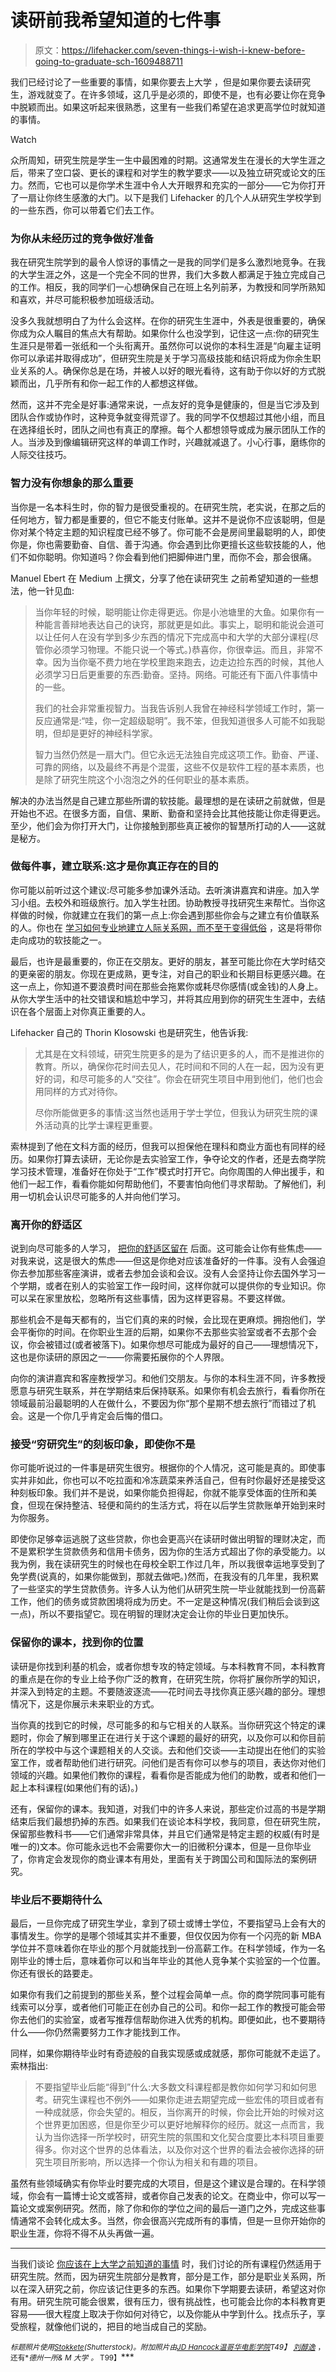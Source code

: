 # 读研前我希望知道的七件事

> 原文：<https://lifehacker.com/seven-things-i-wish-i-knew-before-going-to-graduate-sch-1609488711>

我们已经讨论了一些重要的事情，如果你要去上大学 ，但是如果你要去读研究生，游戏就变了。在许多领域，这几乎是必须的，即使不是，也有必要让你在竞争中脱颖而出。如果这听起来很熟悉，这里有一些我们希望在追求更高学位时就知道的事情。

Watch

众所周知，研究生院是学生一生中最困难的时期。这通常发生在漫长的大学生涯之后，带来了空口袋、更长的课程和对学生的教学要求——以及独立研究或论文的压力。然而，它也可以是你学术生涯中令人大开眼界和充实的一部分——它为你打开了一扇让你终生感激的大门。以下是我们 Lifehacker 的几个人从研究生学校学到的一些东西，你可以带着它们去工作。

### 为你从未经历过的竞争做好准备

我在研究生院学到的最令人惊讶的事情之一是我的同学们是多么激烈地竞争。在我的大学生涯之外，这是一个完全不同的世界，我们大多数人都满足于独立完成自己的工作。相反，我的同学们一心想确保自己在班上名列前茅，为教授和同学所熟知和喜欢，并尽可能积极参加班级活动。

没多久我就想明白了为什么会这样。在你的研究生生涯中，外表是很重要的，确保你成为众人瞩目的焦点大有帮助。如果你什么也没学到，记住这一点:你的研究生生涯只是带着一张纸和一个头衔离开。虽然你可以说你的本科生涯是“向雇主证明你可以承诺并取得成功”，但研究生院是关于学习高级技能和结识将成为你余生职业关系的人。确保你总是在场，并被人以好的眼光看待，这有助于你以好的方式脱颖而出，几乎所有和你一起工作的人都想这样做。

然而，这并不完全是好事:通常来说，一点友好的竞争是健康的，但是当它涉及到团队合作或协作时，这种竞争就变得荒谬了。我的同学不仅想超过其他小组，而且在选择组长时，团队之间也有真正的摩擦。每个人都想领导或成为展示团队工作的人。当涉及到像编辑研究这样的单调工作时，兴趣就减退了。小心行事，磨练你的人际交往技巧。

### 智力没有你想象的那么重要

当你是一名本科生时，你的智力是很受重视的。在研究生院，老实说，在那之后的任何地方，智力都是重要的，但它不能支付账单。这并不是说你不应该聪明，但是你对某个特定主题的知识程度已经不够了。你可能不会是房间里最聪明的人，即使你是，你也需要勤奋、自信、善于沟通。你会遇到比你更擅长这些软技能的人，他们不如你聪明。你知道吗？你会看到他们把脚伸进门里，而你不会，那会很痛。

Manuel Ebert 在 Medium 上撰文，分享了他在读研究生 之前希望知道的一些想法，他一针见血:

> 当你年轻的时候，聪明能让你走得更远。你是小池塘里的大鱼。如果你有一种能言善辩地表达自己的诀窍，那就更是如此。事实上，聪明和能说会道可以让任何人在没有学到多少东西的情况下完成高中和大学的大部分课程(尽管你必须学习物理。不能只说一个等式。)恭喜你，你很幸运。而且，非常不幸。因为当你毫不费力地在学校里跑来跑去，边走边捡东西的时候，其他人必须学习日后更重要的东西:勤奋。坚持。网络。可能还有下面八件事情中的一些。
> 
> 我们的社会非常重视智力。当我告诉别人我曾在神经科学领域工作时，第一反应通常是:“哇，你一定超级聪明”。我不笨，但我知道很多人可能不如我聪明，但却是更好的神经科学家。
> 
> 智力当然仍然是一扇大门。但它永远无法独自完成这项工作。勤奋、严谨、可靠的网络，以及最终不再是个混蛋，这些不仅是软件工程的基本素质，也是除了研究生院这个小泡泡之外的任何职业的基本素质。

解决的办法当然是自己建立那些所谓的软技能。最理想的是在读研之前就做，但是开始也不迟。在很多方面，自信、果断、勤奋和坚持会比其他技能让你走得更远。至少，他们会为你打开大门，让你接触到那些真正被你的智慧所打动的人——这就是秘方。

### 做每件事，建立联系:这才是你真正存在的目的

你可能以前听过这个建议:尽可能多参加课外活动。去听演讲嘉宾和讲座。加入学习小组。去校外和班级旅行。加入学生社团。协助教授寻找研究生来帮忙。当你这样做的时候，你就建立在我们的第一点上:你会遇到那些你会与之建立有价值联系的人。你也在 [学习如何专业地建立人际关系网，而不至于变得低俗](https://lifehacker.com/how-to-skip-the-sleaze-and-build-a-real-professional-ne-510256651) ，这是将带你走向成功的软技能之一。

最后，也许是最重要的，你正在交朋友。更好的朋友，甚至可能比你在大学时结交的更亲密的朋友。你现在更成熟，更专注，对自己的职业和长期目标更感兴趣。在这一点上，你知道不要浪费时间在那些会拖累你或耗尽你感情(或金钱)的人身上。从你大学生活中的社交错误和尴尬中学习，并将其应用到你的研究生生涯中，去结识在各个层面上对你真正重要的人。

Lifehacker 自己的 Thorin Klosowski 也是研究生，他告诉我:

> 尤其是在文科领域，研究生院更多的是为了结识更多的人，而不是推进你的教育。所以，确保你花时间去见人，花时间和不同的人在一起，因为没有更好的词，和尽可能多的人“交往”。你会在研究生项目中用到他们，他们也会用同样的方式对待你。
> 
> 尽你所能做更多的事情:这当然也适用于学士学位，但我认为研究生院的课外活动真的比学士课程更重要。

索林提到了他在文科方面的经历，但我可以担保他在理科和商业方面也有同样的经历。如果你打算去读研，无论你是去实验室工作，争夺论文的作者，还是去商学院学习技术管理，准备好在你处于“工作”模式时打开它。向你周围的人伸出援手，和他们一起工作，看看你能如何帮助他们，不要害怕向他们寻求帮助。了解他们，利用一切机会认识尽可能多的人并向他们学习。

### 离开你的舒适区

说到向尽可能多的人学习， [把你的舒适区留在](https://lifehacker.com/the-science-of-breaking-out-of-your-comfort-zone-and-w-656426705) 后面。这可能会让你有些焦虑——对我来说，这是很大的焦虑——但这是你绝对应该准备好的一件事。没有人会强迫你去参加那些客座演讲，或者去参加会谈和会议。没有人会坚持让你去国外学习一个学期，或者在别人的实验室工作一段时间，这样你就可以提供你的专业知识。你可以呆在家里放松，忽略所有这些事情，因为这样更容易。不要这样做。

那些机会不是每天都有的，当它们真的来的时候，会比现在更麻烦。拥抱他们，学会平衡你的时间。在你职业生涯的后期，如果你不去那些实验室或者不去那个会议，你会被错过(或者被落下)。如果你想尽可能成为最好的自己——理想情况下，这也是你读研的原因之一——你需要拓展你的个人界限。

向你的演讲嘉宾和客座教授学习。和他们交朋友。与你的本科生涯不同，许多教授愿意与研究生联系，并在学期结束后保持联系。如果你有机会去旅行，看看你所在领域最前沿最聪明的人在做什么，不要因为你“那个星期不想去旅行”而错过了机会。这是一个你几乎肯定会后悔的借口。

### 接受“穷研究生”的刻板印象，即使你不是

你可能听说过的一件事是研究生很穷。根据你的个人情况，这可能是真的。即使事实并非如此，你也可以不吃拉面和冷冻蔬菜来养活自己，但有时你最好还是接受这种刻板印象。我们并不是说，如果你能负担得起，你就不能享受体面的住所和美食，但现在保持整洁、轻便和简约的生活方式，将在以后学生贷款账单开始到来时为你服务。

即使你足够幸运逃脱了这些贷款，你也会更高兴在读研时做出明智的理财决定，而不是累积学生贷款债务和信用卡债务，因为你的生活方式超出了你的承受能力。以我为例，我在读研究生的时候也在母校全职工作过几年，所以我很幸运地享受到了免学费(说真的，如果你能做到，那就去做吧。)然而，在我没有的几年里，我积累了一些坚实的学生贷款债务。许多人认为他们从研究生院一毕业就能找到一份高薪工作，他们的债务或贷款困境将成为历史。不一定是这种情况(我们稍后会谈到这一点)，所以不要指望它。现在明智的理财决定会让你的毕业日更加快乐。

### 保留你的课本，找到你的位置

读研是你找到利基的机会，或者你想专攻的特定领域。与本科教育不同，本科教育的重点是在你的专业上给予你广泛的教育，在研究生院，你将扩展你所学的知识，并深入到特定的主题。不要随波逐流——花时间去寻找你真正感兴趣的部分。理想情况下，这是你展示未来职业的方式。

当你真的找到它的时候，尽可能多的和与它相关的人联系。当你研究这个特定的课题时，你会了解到哪里正在进行关于这个课题的最好的研究，以及你可以和你目前所在的学校中与这个课题相关的人交谈。去和他们交谈——主动提出在他们的实验室工作，或者帮助他们进行研究。问他们是否有你可以参与的项目，表达你对他们领域的兴趣。如果他们教你的课程，看看你是否能成为他们的助教，或者和他们一起上本科课程(如果他们有的话)。)

还有，保留你的课本。我知道，对我们中的许多人来说，那些定价过高的书是学期结束后我们最想扔掉的东西。如果我们在谈论本科学校，我同意，但在研究生院，保留那些教科书——它们通常非常具体，并且它们通常是特定主题的权威(有时是唯一的)文本。你可能永远也不会需要你大一的旧微积分课本，但是一旦你毕业了，你肯定会发现你的商业课本有用处，里面有关于跨国公司和国际法的案例研究。

### 毕业后不要期待什么

最后，一旦你完成了研究生学业，拿到了硕士或博士学位，不要指望马上会有大的事情发生。你学的是哪个领域其实并不重要，但仅仅因为你有一个闪亮的新 MBA 学位并不意味着你在毕业的那个月就能找到一份高薪工作。在科学领域，作为一名刚毕业的博士后，意味着你可以和当年毕业的其他人竞争某个实验室的一个位置。你还有很长的路要走。

如果你有我们之前提到的那些关系，整个过程会简单一点。你的商学院同事可能有线索可以分享，或者他们可能正在创办自己的公司。和你一起工作的教授可能会带你去他们的实验室，或者写推荐信帮助你进入优秀的机构。即便如此，也不要期待什么——你仍然需要努力工作才能找到工作。

同样，如果你期待毕业时有奇迹般的自我实现感或成就感，那你可能就不走运了。索林指出:

> 不要指望毕业后能“得到”什么:大多数文科课程都是教你如何学习和如何思考。研究生课程也不例外——如果你走进去期望完成一些宏伟的项目或者有一种成就感，你会失望的。相反，当你离开的时候，你会比开始的时候对这个世界更加困惑，但是你至少可以更好地解释你的经历。就这一点而言，我认为当你选择一所学校时，研究生院的氛围和文化契合度要比本科项目重要得多。你对这个世界的总体看法，以及你对这个世界的看法会被你选择的研究生项目所影响，所以选择一个你认为相关和有趣的项目。

虽然有些领域确实有你毕业时要完成的大项目，但是这个建议是合理的。在科学领域，你会有一篇博士论文或答辩，或者你自己发表的论文。在商业中，你可以写一篇论文或案例研究。然而，除了你和你的学位之间的最后一道门之外，完成这些事情通常不会转化成太多。当然，你会很高兴完成所有的事情，但是一旦你开始你的职业生涯，你将不得不从头再做一遍。

* * *

当我们谈论 [你应该在上大学之前知道的事情](https://lifehacker.com/seven-things-i-wish-i-knew-when-i-was-still-in-college-1538265078) 时，我们讨论的所有课程仍然适用于研究生院。然而，因为研究生院部分是教育，部分是工作，部分是职业关系网，所以在深入研究之前，你应该记住更多的东西。如果你下学期要去读研，希望这对你有用。研究生院可能会很累，很有压力，很有挑战性，也可能会比你的本科教育更容易——很大程度上取决于你如何对待它，以及你能从中学到什么。找点乐子，享受旅程，就像他们说的，把目的地当成自己的奖励。

<small>*标题照片使用*</small>[<small>*Stokkete*</small>](http://lifehacker.com)<small>*(Shutterstock)。附加照片由*</small>[<small></small>](https://www.flickr.com/photos/toffehoff/244870160)*<small></small>*[<small>*JD Hancock*</small>](https://www.flickr.com/photos/jdhancock/5173498203)<small></small>*[<small>*温哥华电影学院*</small>](https://www.flickr.com/photos/vancouverfilmschool/5639130446)<small>T49】</small> [<small>*刘醇逸*</small>](https://www.flickr.com/photos/8047705@N02/5530819321) <small>*，还有*</small><small>*德州一所& M 大学*</small> <small>*。* T99】</small>***